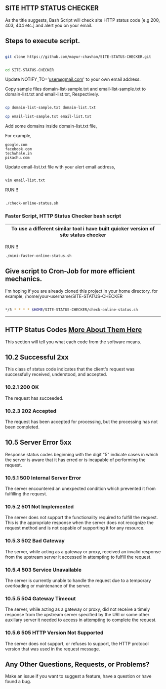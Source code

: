 ## SITE HTTP STATUS CHECKER

As the title suggests, Bash Script will check site HTTP status code [e.g 200, 403, 404 etc.] and alert you on your email.


## Steps to execute script.

```bash

git clone https://github.com/mayur-chavhan/SITE-STATUS-CHECKER.git

```

```bash 

cd SITE-STATUS-CHECKER

```

Update NOTIFY_TO='user@gmail.com' to your own email address.


Copy sample files domain-list-sample.txt and email-list-sample.txt to domain-list.txt and email-list.txt, Respectively.

``` bash

cp domain-list-sample.txt domain-list.txt

cp email-list-sample.txt email-list.txt

```

Add some domains inside domain-list.txt file,

For example,

```list
google.com
facebook.com
techwhale.in
pikachu.com

```

Update email-list.txt file with your alert email address,

```bash

vim email-list.txt

```

RUN !!

```bash

./check-online-status.sh

```


### Faster Script, HTTP Status Checker bash script

| To use a different similar tool i have built quicker version of site status checker |
|-------------------------------------------------------------------------------------|

RUN !!

```bash
./mini-faster-online-status.sh
```

## Give script to Cron-Job for more efficient mechanics.

I'm hoping if you are already cloned this project in your home directory. for example, /home/your-username/SITE-STATUS-CHECKER

```bash

*/5 * * * * $HOME/SITE-STATUS-CHECKER/check-online-status.sh

```

---------------------------------------------------------------------------------------
## HTTP Status Codes [More About Them Here](https://www.w3.org/Protocols/rfc2616/rfc2616-sec10.html)
This section will tell you what each code from the software means.
## 10.2 Successful 2xx
This class of status code indicates that the client's request was successfully received, understood, and accepted.
### 10.2.1 200 OK
The request has succeeded.
### 10.2.3 202 Accepted
The request has been accepted for processing, but the processing has not been completed.
## 10.5 Server Error 5xx
Response status codes beginning with the digit "5" indicate cases in which the server is aware that it has erred or is incapable of performing the request.
### 10.5.1 500 Internal Server Error
The server encountered an unexpected condition which prevented it from fulfilling the request.
### 10.5.2 501 Not Implemented
The server does not support the functionality required to fulfill the request. This is the appropriate response when the server does not recognize the request method and is not capable of supporting it for any resource.
### 10.5.3 502 Bad Gateway
The server, while acting as a gateway or proxy, received an invalid response from the upstream server it accessed in attempting to fulfill the request.
### 10.5.4 503 Service Unavailable
The server is currently unable to handle the request due to a temporary overloading or maintenance of the server.
### 10.5.5 504 Gateway Timeout
The server, while acting as a gateway or proxy, did not receive a timely response from the upstream server specified by the URI or some other auxiliary server it needed to access in attempting to complete the request.
### 10.5.6 505 HTTP Version Not Supported
The server does not support, or refuses to support, the HTTP protocol version that was used in the request message.

## Any Other Questions, Requests, or Problems?
Make an issue if you want to suggest a feature, have a question or have found a bug.
